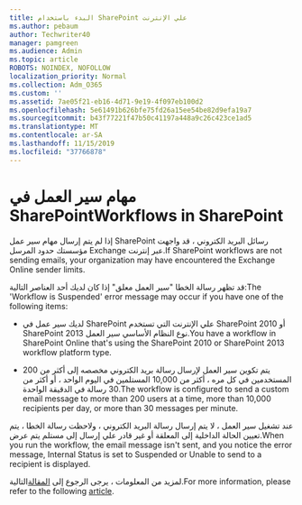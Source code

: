 ```yaml
---
title: البدء باستخدام SharePoint علي الإنترنت
ms.author: pebaum
author: Techwriter40
manager: pamgreen
ms.audience: Admin
ms.topic: article
ROBOTS: NOINDEX, NOFOLLOW
localization_priority: Normal
ms.collection: Adm_O365
ms.custom: ''
ms.assetid: 7ae05f21-eb16-4d71-9e19-4f097eb100d2
ms.openlocfilehash: 5e61491b626bfe75fd26a15ee54be82d9efa19a7
ms.sourcegitcommit: b43f77221f47b50c41197a448a9c26c423ce1ad5
ms.translationtype: MT
ms.contentlocale: ar-SA
ms.lasthandoff: 11/15/2019
ms.locfileid: "37766878"
---
```

# <a name="workflows-in-sharepoint"></a><span data-ttu-id="e6ed3-102">مهام سير العمل في SharePoint</span><span class="sxs-lookup"><span data-stu-id="e6ed3-102">Workflows in SharePoint</span></span>

<span data-ttu-id="e6ed3-103">إذا لم يتم إرسال مهام سير عمل SharePoint رسائل البريد الكتروني ، قد واجهت مؤسستك حدود المرسل Exchange عبر إنترنت.</span><span class="sxs-lookup"><span data-stu-id="e6ed3-103">If SharePoint workflows are not sending emails, your organization may have encountered the Exchange Online sender limits.</span></span>

<span data-ttu-id="e6ed3-104">قد تظهر رسالة الخطا "سير العمل معلق" إذا كان لديك أحد العناصر التالية:</span><span class="sxs-lookup"><span data-stu-id="e6ed3-104">The 'Workflow is Suspended' error message may occur if you have one of the following items:</span></span>

- <span data-ttu-id="e6ed3-105">لديك سير عمل في SharePoint علي الإنترنت التي تستخدم SharePoint 2010 أو SharePoint 2013 نوع النظام الأساسي سير العمل.</span><span class="sxs-lookup"><span data-stu-id="e6ed3-105">You have a workflow in SharePoint Online that's using the SharePoint 2010 or SharePoint 2013 workflow platform type.</span></span>

- <span data-ttu-id="e6ed3-106">يتم تكوين سير العمل لإرسال رسالة بريد الكتروني مخصصه إلى أكثر من 200 المستخدمين في كل مره ، أكثر من 10,000 المستلمين في اليوم الواحد ، أو أكثر من 30 رسالة في الدقيقة الواحدة.</span><span class="sxs-lookup"><span data-stu-id="e6ed3-106">The workflow is configured to send a custom email message to more than 200 users at a time, more than 10,000 recipients per day, or more than 30 messages per minute.</span></span>

<span data-ttu-id="e6ed3-107">عند تشغيل سير العمل ، لا يتم إرسال رسالة البريد الكتروني ، ولاحظت رسالة الخطا ، يتم تعيين الحالة الداخلية إلى المعلقة أو غير قادر علي إرسال إلى مستلم يتم عرض.</span><span class="sxs-lookup"><span data-stu-id="e6ed3-107">When you run the workflow, the email message isn't sent, and you notice the error message, Internal Status is set to Suspended or Unable to send to a recipient is displayed.</span></span>

<span data-ttu-id="e6ed3-108">لمزيد من المعلومات ، يرجى الرجوع إلى [المقالة](https://docs.microsoft.com/sharepoint/support/workflows/configured-workflow-fails-running)التالية.</span><span class="sxs-lookup"><span data-stu-id="e6ed3-108">For more information, please refer to the following [article](https://docs.microsoft.com/sharepoint/support/workflows/configured-workflow-fails-running).</span></span>

